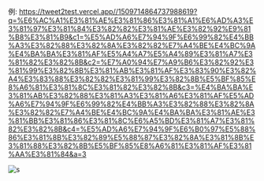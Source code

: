 例: https://tweet2test.vercel.app//1509714864737988619?q=%E6%AC%A1%E3%81%AE%E3%81%86%E3%81%A1%E6%AD%A3%E3%81%97%E3%81%84%E3%82%82%E3%81%AE%E3%82%92%E9%81%B8%E3%81%B9&c1=%E5%AD%A6%E7%94%9F%E6%99%82%E4%BB%A3%E3%82%88%E3%82%8A%E3%82%82%E7%A4%BE%E4%BC%9A%E4%BA%BA%E3%81%AF%E5%A4%A7%E5%A4%89%E3%81%A7%E3%81%82%E3%82%8B&c2=%E7%A0%94%E7%A9%B6%E3%82%92%E3%81%99%E3%82%8B%E3%81%AB%E3%81%AF%E3%83%90%E3%82%A4%E3%83%88%E3%82%82%E3%81%99%E3%82%8B%E5%BF%85%E8%A6%81%E3%81%8C%E3%81%82%E3%82%8B&c3=%E4%BA%BA%E3%81%AB%E3%82%88%E3%81%A3%E3%81%A6%E3%81%AF%E5%AD%A6%E7%94%9F%E6%99%82%E4%BB%A3%E3%82%88%E3%82%8A%E3%82%82%E7%A4%BE%E4%BC%9A%E4%BA%BA%E3%81%AE%E3%81%BB%E3%81%86%E3%81%8C%E6%A5%BD%E3%81%A7%E3%81%82%E3%82%8B&c4=%E5%AD%A6%E7%94%9F%E6%B0%97%E5%88%86%E3%81%8B%E3%82%89%E5%88%87%E3%82%8A%E3%81%8B%E3%81%88%E3%82%8B%E5%BF%85%E8%A6%81%E3%81%AF%E3%81%AA%E3%81%84&a=3

![s](https://user-images.githubusercontent.com/26201815/163472702-1240c3a1-c8ad-4edd-8d42-0fd05bb6c430.png)
